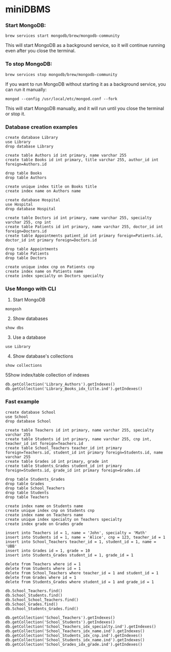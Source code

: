# miniDBMS

### Start MongoDB:

```
brew services start mongodb/brew/mongodb-community
```

This will start MongoDB as a background service, so it will continue running even after you close the terminal.

### To stop MongoDB:

```
brew services stop mongodb/brew/mongodb-community
```

If you want to run MongoDB without starting it as a background service, you can run it manually:

```
mongod --config /usr/local/etc/mongod.conf --fork
```

This will start MongoDB manually, and it will run until you close the terminal or stop it.

### Database creation examples

```
create database Library
use Library
drop database Library

create table Authors id int primary, name varchar 255
create table Books id int primary, title varchar 255, author_id int foreign=Authors.id

drop table Books
drop table Authors

create unique index title on Books title
create index name on Authors name
```

```
create database Hospital
use Hospital
drop database Hospital

create table Doctors id int primary, name varchar 255, specialty varchar 255, cnp int
create table Patients id int primary, name varchar 255, doctor_id int foreign=Doctors.id
create table Appointments patient_id int primary foreign=Patients.id, doctor_id int primary foreign=Doctors.id

drop table Appointments
drop table Patients
drop table Doctors

create unique index cnp on Patients cnp
create index name on Patients name
create index specialty on Doctors specialty
```

### Use Mongo with CLI

1. Start MongoDB

```
mongosh
```

2. Show databases

```
show dbs
```

3. Use a database

```
use Library
```

4. Show database's collections

```
show collections
```

5Show index/table collection of indexes

```
db.getCollection('Library_Authors').getIndexes()
db.getCollection('Library_Books_idx_title.ind').getIndexes()
```

### Fast example

```
create database School
use School
drop database School

create table Teachers id int primary, name varchar 255, specialty varchar 255
create table Students id int primary, name varchar 255, cnp int, teacher_id int foreign=Teachers.id
create table School_Teachers teacher_id int primary foreign=Teachers.id, student_id int primary foreign=Students.id, name varchar 255
create table Grades id int primary, grade int
create table Students_Grades student_id int primary foreign=Students.id, grade_id int primary foreign=Grades.id

drop table Students_Grades
drop table Grades
drop table School_Teachers
drop table Students
drop table Teachers

create index name on Students name
create unique index cnp on Students cnp
create index name on Teachers name
create unique index specialty on Teachers specialty
create index grade on Grades grade
```

```
insert into Teachers id = 1, name = 'John', specialty = 'Math'
insert into Students id = 1, name = 'Alice', cnp = 123, teacher_id = 1
insert into School_Teachers teacher_id = 1, student_id = 1, name = 'UBB'
insert into Grades id = 1, grade = 10
insert into Students_Grades student_id = 1, grade_id = 1
```

```
delete from Teachers where id = 1
delete from Students where id = 1
delete from School_Teachers where teacher_id = 1 and student_id = 1
delete from Grades where id = 1
delete from Students_Grades where student_id = 1 and grade_id = 1
```

```
db.School_Teachers.find()
db.School_Students.find()
db.School_School_Teachers.find()
db.School_Grades.find()
db.School_Students_Grades.find()
```

```
db.getCollection('School_Teachers').getIndexes()
db.getCollection('School_Students').getIndexes()
db.getCollection('School_Teachers_idx_specialty.ind').getIndexes()
db.getCollection('School_Teachers_idx_name.ind').getIndexes()
db.getCollection('School_Students_idx_cnp.ind').getIndexes()
db.getCollection('School_Students_idx_name.ind').getIndexes()
db.getCollection('School_Grades_idx_grade.ind').getIndexes()
```
